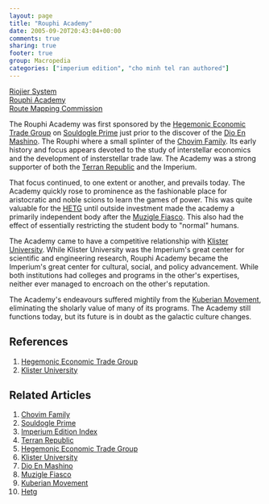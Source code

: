 ```yaml
---
layout: page
title: "Rouphi Academy"
date: 2005-09-20T20:43:04+00:00
comments: true
sharing: true
footer: true
group: Macropedia
categories: ["imperium edition", "cho minh tel ran authored"]
---
```


<div class='row'>
	<div class='col-md-4'><a href='/macropedia/riojier-system'>Riojier System</a></div>
	<div class='col-md-4'><a href='/macropedia/rouphi-academy'>Rouphi Academy</a></div>
	<div class='col-md-4'><a href='/macropedia/route-mapping-commission'>Route Mapping Commission</a></div>
</div>


The Rouphi Academy was first sponsored by the [Hegemonic Economic Trade Group](/macropedia/hegemonic-economic-trade-group) on [Souldogle Prime](/star-systems/souldogle-prime) just prior to the discover of the [Dio En Mashino](/macropedia/dio-en-mashino). The Rouphi where a small splinter of the [Chovim Family](/macropedia/chovim-family). Its early history and focus appears devoted to the study of interstellar economics and the development of insterstellar trade law. The Academy was a strong supporter of both the [Terran Republic](/macropedia/terran-republic) and the Imperium. 

That focus continued, to one extent or another, and prevails today. The Academy quickly rose to prominence as the fashionable place for aristocratic and noble scions to learn the games of power. This was quite valuable for the [HETG](/macropedia/hegemonic-economic-trade-group) until outside investment made the academy a primarily independent body after the [Muzigle Fiasco](/macropedia/muzigle-fiasco). This also had the effect of essentially restricting the student body to "normal" humans.

The Academy came to have a competitive relationship with [Klister University](/macropedia/klister-university). While Klister University was the Imperium's great center for scientific and engineering research, Rouphi Academy became the Imperium's great center for cultural, social, and policy advancement. While both institutions had colleges and programs in the other's expertises, neither ever managed to encroach on the other's reputation.

The Academy's endeavours suffered mightily from the [Kuberian Movement](/macropedia/kuberian-movement), eliminating the sholarly value of many of its programs. The Academy still functions today, but its future is in doubt as the galactic culture changes.

## References
1. [Hegemonic Economic Trade Group](/macropedia/hegemonic-economic-trade-group)
1. [Klister University](/macropedia/klister-university)

## Related Articles

1. [Chovim Family](/macropedia/chovim-family)
2. [Souldogle Prime](/star-systems/souldogle-prime)
3. [Imperium Edition Index](/macropedia/imperium-edition-index)
4. [Terran Republic](/macropedia/terran-republic)
5. [Hegemonic Economic Trade Group](/macropedia/hegemonic-economic-trade-group)
6. [Klister University](/macropedia/klister-university)
7. [Dio En Mashino](/macropedia/dio-en-mashino)
8. [Muzigle Fiasco](/macropedia/muzigle-fiasco)
9. [Kuberian Movement](/macropedia/kuberian-movement)
10. [Hetg](/macropedia/hegemonic-economic-trade-group)


 
